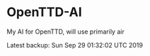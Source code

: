 # OpenTTD-AI
My AI for OpenTTD, will use primarily air

Latest backup: Sun Sep 29 01:32:02 UTC 2019
